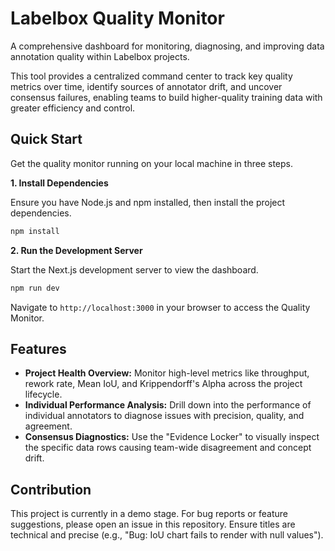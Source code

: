 # Labelbox Quality Monitor

A comprehensive dashboard for monitoring, diagnosing, and improving data annotation quality within Labelbox projects.

This tool provides a centralized command center to track key quality metrics over time, identify sources of annotator drift, and uncover consensus failures, enabling teams to build higher-quality training data with greater efficiency and control.

## Quick Start

Get the quality monitor running on your local machine in three steps.

**1. Install Dependencies**

Ensure you have Node.js and npm installed, then install the project dependencies.

```bash
npm install
```

**2. Run the Development Server**

Start the Next.js development server to view the dashboard.

```bash
npm run dev
```

Navigate to `http://localhost:3000` in your browser to access the Quality Monitor.

## Features

* **Project Health Overview:** Monitor high-level metrics like throughput, rework rate, Mean IoU, and Krippendorff's Alpha across the project lifecycle.
* **Individual Performance Analysis:** Drill down into the performance of individual annotators to diagnose issues with precision, quality, and agreement.
* **Consensus Diagnostics:** Use the "Evidence Locker" to visually inspect the specific data rows causing team-wide disagreement and concept drift.

## Contribution

This project is currently in a demo stage. For bug reports or feature suggestions, please open an issue in this repository. Ensure titles are technical and precise (e.g., "Bug: IoU chart fails to render with null values").
